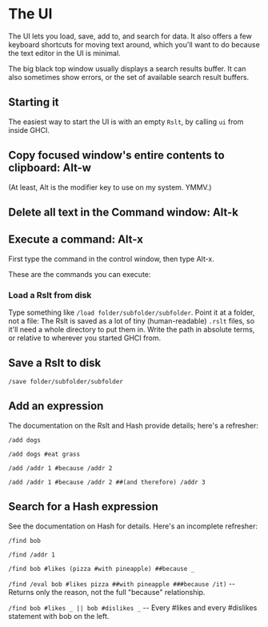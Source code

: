 # The UI

The UI lets you load, save, add to, and search for data.
It also offers a few keyboard shortcuts for moving text around,
which you'll want to do because the text editor in the UI is minimal.

The big black top window usually displays a search results buffer. It can also sometimes show errors, or the set of available search result buffers.


## Starting it

The easiest way to start the UI is with an empty `Rslt`,
by calling `ui` from inside GHCI.


## Copy focused window's entire contents to clipboard: Alt-w

(At least, Alt is the modifier key to use on my system. YMMV.)


## Delete all text in the Command window: Alt-k


## Execute a command: Alt-x

First type the command in the control window, then type Alt-x.

These are the commands you can execute:


### Load a Rslt from disk

Type something like `/load folder/subfolder/subfolder`. Point it at a folder, not a file: The Rslt is saved as a lot of tiny (human-readable) `.rslt` files, so it'll need a whole directory to put them in. Write the path in absolute terms, or relative to wherever you started GHCI from.


## Save a Rslt to disk

`/save folder/subfolder/subfolder`


## Add an expression

The documentation on the Rslt and Hash provide details; here's a refresher:

`/add dogs`

`/add dogs #eat grass`

`/add /addr 1 #because /addr 2`

`/add /addr 1 #because /addr 2 ##(and therefore) /addr 3`


## Search for a Hash expression

See the documentation on Hash for details. Here's an incomplete refresher:

`/find bob`

`/find /addr 1`

`/find bob #likes (pizza #with pineapple) ##because _`

`/find /eval bob #likes pizza ##with pineapple ###because /it)`
  -- Returns only the reason, not the full "because" relationship.

`/find bob #likes _ || bob #dislikes _`
  -- Every #likes and every #dislikes statement with bob on the left.
